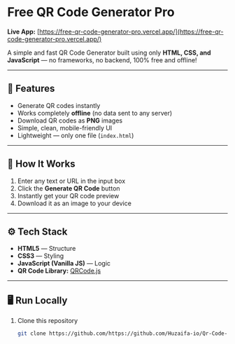 # Free QR Code Generator Pro

**Live App:** [https://free-qr-code-generator-pro.vercel.app/](https://free-qr-code-generator-pro.vercel.app/)

A simple and fast QR Code Generator built using only **HTML, CSS, and JavaScript** — no frameworks, no backend, 100% free and offline!

---

## 🧩 Features

- Generate QR codes instantly  
- Works completely **offline** (no data sent to any server)  
- Download QR codes as **PNG** images  
- Simple, clean, mobile-friendly UI  
- Lightweight — only one file (`index.html`)

---

## 🧠 How It Works

1. Enter any text or URL in the input box  
2. Click the **Generate QR Code** button  
3. Instantly get your QR code preview  
4. Download it as an image to your device  

---

## ⚙️ Tech Stack

- **HTML5** — Structure  
- **CSS3** — Styling  
- **JavaScript (Vanilla JS)** — Logic  
- **QR Code Library:** [QRCode.js](https://github.com/davidshimjs/qrcodejs)  

---

## 🖥️ Run Locally

1. Clone this repository  
   ```bash
   git clone https://github.com/https://github.com/Huzaifa-io/Qr-Code-Generator.git

